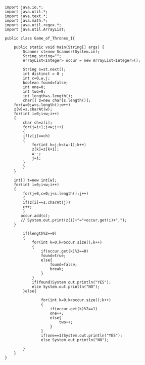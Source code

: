 	import java.io.*;
	import java.util.*;
	import java.text.*;
	import java.math.*;
	import java.util.regex.*;
	import java.util.ArrayList;

	public class Game_of_Thrones_I{

	    public static void main(String[] args) {
			Scanner st=new Scanner(System.in);
			String string="";
			ArrayList<Integer> occur = new ArrayList<Integer>();

			String s=st.next();
			int distinct = 0 ;
			int c=0,w,j;
			boolean found=false;
			int one=0;
			int two=0;
			int length=s.length();
			char[] z=new char[s.length()];
		for(w=0;w<s.length();w++)
		z[w]=s.charAt(w);
		for(int i=0;i<w;i++)
		{
		    char ch=z[i];
		    for(j=i+1;j<w;j++)
		    {
			if(z[j]==ch)
			{
			    for(int k=j;k<(w-1);k++)
			    z[k]=z[k+1];
			    w--;
			    j=i;
			}
		    }
		}

		int[] t=new int[w];
		for(int i=0;i<w;i++)
		{
		    for(j=0,c=0;j<s.length();j++)
		    {
			if(z[i]==s.charAt(j))
			c++;
		    }
		   occur.add(c);
		   // System.out.print(z[i]+"="+occur.get(i)+",");
		}

			if(length%2==0)
			{
				for(int k=0;k<occur.size();k++)
				{
					if(occur.get(k)%2==0)
					found=true;
					else{
						found=false;
						break;
					}
				}
				if(found)System.out.println("YES");
				else System.out.println("NO");
			}else{

					for(int k=0;k<occur.size();k++)
					{
						if(occur.get(k)%2==1)
						one++;
						else{
							two++;
						}
					}
					if(one==1)System.out.println("YES");
					else System.out.println("NO");

			}
		}
	}
